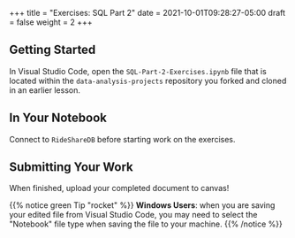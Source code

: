 +++
title = "Exercises: SQL Part 2"
date = 2021-10-01T09:28:27-05:00
draft = false
weight = 2
+++

## Getting Started

In Visual Studio Code, open the `SQL-Part-2-Exercises.ipynb` file that is located within the `data-analysis-projects` repository you forked and cloned in an earlier lesson.

## In Your Notebook

Connect to `RideShareDB` before starting work on the exercises.

## Submitting Your Work

When finished, upload your completed document to canvas!

{{% notice green Tip "rocket" %}}
**Windows Users**: when you are saving your edited file from Visual Studio Code, you may need to select the "Notebook" file type when saving the file to your machine.
{{% /notice %}}
